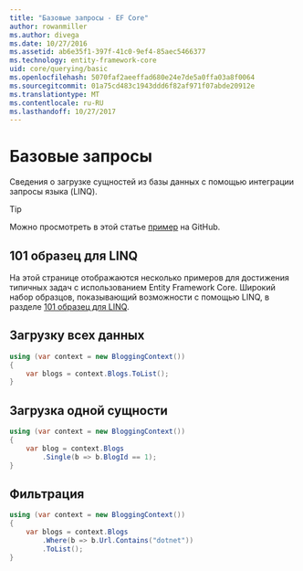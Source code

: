 ```yaml
---
title: "Базовые запросы - EF Core"
author: rowanmiller
ms.author: divega
ms.date: 10/27/2016
ms.assetid: ab6e35f1-397f-41c0-9ef4-85aec5466377
ms.technology: entity-framework-core
uid: core/querying/basic
ms.openlocfilehash: 5070faf2aeeffad680e24e7de5a0ffa03a8f0064
ms.sourcegitcommit: 01a75cd483c1943ddd6f82af971f07abde20912e
ms.translationtype: MT
ms.contentlocale: ru-RU
ms.lasthandoff: 10/27/2017
---
```

# <a name="basic-queries"></a>Базовые запросы

Сведения о загрузке сущностей из базы данных с помощью интеграции запросы языка (LINQ).

> [!TIP]  
> Можно просмотреть в этой статье [пример](https://github.com/aspnet/EntityFramework.Docs/tree/master/samples/core/Querying) на GitHub.

## <a name="101-linq-samples"></a>101 образец для LINQ

На этой странице отображаются несколько примеров для достижения типичных задач с использованием Entity Framework Core. Широкий набор образцов, показывающий возможности с помощью LINQ, в разделе [101 образец для LINQ](https://code.msdn.microsoft.com/101-LINQ-Samples-3fb9811b).

## <a name="loading-all-data"></a>Загрузку всех данных

<!-- [!code-csharp[Main](samples/core/Querying/Querying/Basics/Sample.cs)] -->
``` csharp
using (var context = new BloggingContext())
{
    var blogs = context.Blogs.ToList();
}
```

## <a name="loading-a-single-entity"></a>Загрузка одной сущности

<!-- [!code-csharp[Main](samples/core/Querying/Querying/Basics/Sample.cs)] -->
``` csharp
using (var context = new BloggingContext())
{
    var blog = context.Blogs
        .Single(b => b.BlogId == 1);
}
```

## <a name="filtering"></a>Фильтрация

<!-- [!code-csharp[Main](samples/core/Querying/Querying/Basics/Sample.cs)] -->
``` csharp
using (var context = new BloggingContext())
{
    var blogs = context.Blogs
        .Where(b => b.Url.Contains("dotnet"))
        .ToList();
}
```
